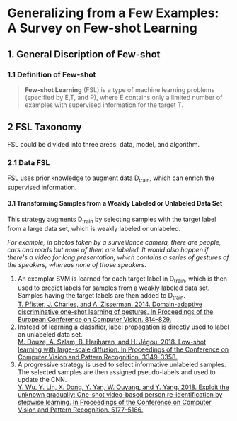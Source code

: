# Generalizing from a Few Examples: A Survey on Few-shot Learning

## 1. General Discription of Few-shot
### 1.1 Definition of Few-shot 
> **Few-shot Learning** (FSL) is a type of machine learning problems (specified by E,T, and P), where E contains only a limited number of examples with supervised information for the target T.

## 2 FSL Taxonomy 
FSL could be divided into three areas: data, model, and algorithm.

### 2.1 Data FSL
FSL uses prior knowledge to augment data D<sub>train</sub>, which can enrich the supervised information. 

#### 3.1 Transforming Samples from a Weakly Labeled or Unlabeled Data Set
This strategy augments D<sub>train</sub> by selecting samples with the target label from a large data set, which is weakly labeled or unlabeled.

*For example, in photos taken by a surveillance camera, there are people, cars and roads but none of them are labeled. It would also happen if there's a video for long presentation, which contains a series of gestures of the speakers, whereas none of those speakers.*

1. An exemplar SVM is learned for each target label in D<sub>train</sub>, which is then used to predict labels for samples from a weakly labeled data set. Samples having the target labels are then added to D<sub>train</sub>. <br>[T. Pfister, J. Charles, and A. Zisserman. 2014. Domain-adaptive discriminative one-shot learning of gestures. In Proceedings of the European Conference on Computer Vision. 814–829.](https://www.researchgate.net/publication/273316702_Domain-Adaptive_Discriminative_One-Shot_Learning_of_Gestures) 
2. Instead of learning a classifier, label propagation is directly used to label an unlabeled data set. <br>[M. Douze, A. Szlam, B. Hariharan, and H. Jégou. 2018. Low-shot learning with large-scale diffusion. In Proceedings of the Conference on Computer Vision and Pattern Recognition. 3349–3358.](https://arxiv.org/abs/1706.02332)
3. A progressive strategy is used to select informative unlabeled samples. The selected samples are then assigned pseudo-labels and used to update the CNN. <br>[Y. Wu, Y. Lin, X. Dong, Y. Yan, W. Ouyang, and Y. Yang. 2018. Exploit the unknown gradually: One-shot video-based person re-identification by stepwise learning. In Proceedings of the Conference on Computer Vision and Pattern Recognition. 5177–5186.](https://openaccess.thecvf.com/content_cvpr_2018/html/Wu_Exploit_the_Unknown_CVPR_2018_paper.html)